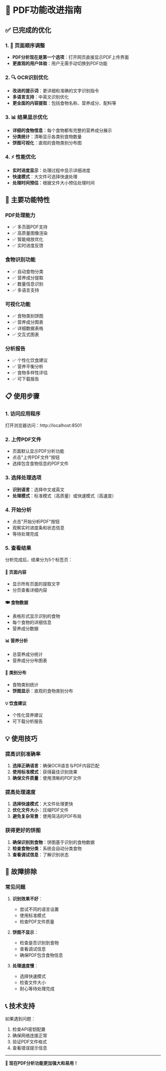 # 🚀 PDF功能改进指南

## ✅ 已完成的优化

### 1. 📍 页面顺序调整
- **PDF分析现在是第一个选项**：打开网页直接显示PDF上传界面
- **更直观的用户体验**：用户无需手动切换到PDF功能

### 2. 🔍 OCR识别优化
- **改进的提示词**：更详细和准确的文字识别指令
- **多语言支持**：中英文识别优化
- **更全面的内容提取**：包括食物名称、营养成分、配料等

### 3. 📊 结果显示优化
- **详细的食物信息**：每个食物都有完整的营养成分展示
- **分类统计**：清晰显示各类别食物数量
- **饼图可视化**：直观的食物类别分布图

### 4. ⚡ 性能优化
- **实时进度显示**：处理过程中显示详细进度
- **快速模式**：大文件可选择快速处理
- **处理时间预估**：根据文件大小预估处理时间

## 🎯 主要功能特性

### PDF处理能力
- ✅ 多页面PDF支持
- ✅ 高质量图像渲染
- ✅ 智能缩放优化
- ✅ 实时进度反馈

### 食物识别功能
- ✅ 自动食物分类
- ✅ 营养成分提取
- ✅ 数量信息识别
- ✅ 多语言支持

### 可视化功能
- ✅ 食物类别饼图
- ✅ 营养成分图表
- ✅ 详细数据表格
- ✅ 交互式图表

### 分析报告
- ✅ 个性化饮食建议
- ✅ 营养平衡分析
- ✅ 食物多样性评估
- ✅ 可下载报告

## 📋 使用步骤

### 1. 访问应用程序
打开浏览器访问：http://localhost:8501

### 2. 上传PDF文件
- 页面默认显示PDF分析功能
- 点击"上传PDF文件"按钮
- 选择包含食物信息的PDF文件

### 3. 选择处理选项
- **识别语言**：选择中文或英文
- **处理模式**：标准模式（高质量）或快速模式（高速度）

### 4. 开始分析
- 点击"开始分析PDF"按钮
- 观察实时进度条和状态信息
- 等待处理完成

### 5. 查看结果
分析完成后，结果分为5个标签页：

#### 📄 页面内容
- 显示所有页面的提取文字
- 分页查看详细内容

#### 🍽️ 食物数据
- 表格形式显示识别的食物
- 每个食物的详细信息
- 营养成分数据

#### 📊 营养分析
- 总营养成分统计
- 营养成分分布图表

#### 🥧 类别分布
- 食物类别统计
- **饼图显示**：直观的食物类别分布

#### 💡 饮食建议
- 个性化营养建议
- 可下载分析报告

## 💡 使用技巧

### 提高识别准确率
1. **选择正确语言**：确保OCR语言与PDF内容匹配
2. **使用标准模式**：获得最佳识别效果
3. **确保文件质量**：使用清晰的PDF文件

### 提高处理速度
1. **选择快速模式**：大文件处理更快
2. **优化文件大小**：压缩PDF文件
3. **避免复杂背景**：使用简洁的PDF布局

### 获得更好的饼图
1. **确保识别到食物**：饼图基于识别的食物数据
2. **检查食物分类**：系统会自动分类食物
3. **查看调试信息**：了解识别状态

## 🔧 故障排除

### 常见问题
1. **识别效果不好**：
   - 尝试不同的语言设置
   - 使用标准模式
   - 检查PDF文件质量

2. **饼图不显示**：
   - 检查是否识别到食物
   - 查看调试信息
   - 确保PDF包含食物信息

3. **处理速度慢**：
   - 选择快速模式
   - 检查文件大小
   - 耐心等待处理完成

## 📞 技术支持

如果遇到问题：
1. 检查API密钥配置
2. 确保网络连接正常
3. 验证PDF文件格式
4. 查看错误提示信息

---

**🎉 现在PDF分析功能更加强大和易用！**
